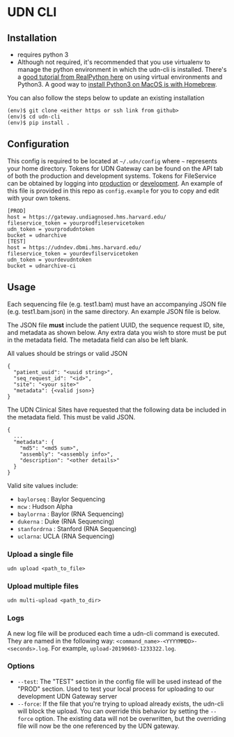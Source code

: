 # UDN CLI

## Installation
* requires python 3
* Although not required, it's recommended that you use virtualenv to manage the python 
environment in which the udn-cli is installed. There's a 
[good tutorial from RealPython here](https://realpython.com/python-virtual-environments-a-primer/#using-different-versions-of-python) 
on using virtual environments and Python3.  A good way to 
[install Python3 on MacOS is with Homebrew](https://docs.python-guide.org/starting/install3/osx/).

You can also follow the steps below to update an existing installation   
```
(env)$ git clone <either https or ssh link from github>
(env)$ cd udn-cli
(env)$ pip install .
```

## Configuration
This config is required to be located at `~/.udn/config` where `~` represents your home directory. 
Tokens for UDN Gateway can be found on the API tab of both the production and development systems. 
Tokens for FileService can be obtained by logging into 
[production](https://fileservice.dbmi.hms.harvard.edu/) or 
[development](https//fileservicedev.aws.dbmi.hms.harvard.edu/). 
An example of this file is provided in this repo  as `config.example` for you to copy and edit with your own tokens. 

```
[PROD]
host = https://gateway.undiagnosed.hms.harvard.edu/
fileservice_token = yourprodfileservicetoken
udn_token = yourprodudntoken
bucket = udnarchive
[TEST]
host = https://udndev.dbmi.hms.harvard.edu/
fileservice_token = yourdevfilservicetoken
udn_token = yourdevudntoken
bucket = udnarchive-ci
```

## Usage

Each sequencing file (e.g. test1.bam) must have an accompanying JSON file (e.g. test1.bam.json) in the same directory. 
An example JSON file is below. 

The JSON file **must** include the patient UUID, the sequence request ID, site, and metadata as shown below.  Any extra 
data you wish to store must be put in the metadata field. The metadata field can also be left blank.   

All values should be strings or valid JSON  
```
{
  "patient_uuid": "<uuid string>",
  "seq_request_id": "<id>",
  "site": "<your site>"
  "metadata": {<valid json>}
}
```

The UDN Clinical Sites have requested that the following data be included in the metadata field.  This must be valid JSON.
```
{
  ...
  "metadata": {
    "md5": "<md5 sum>",
    "assembly": "<assembly info>",
    "description": "<other details>"
  }
}
```

Valid site values include:

- `baylorseq` : Baylor Sequencing
- `mcw` : Hudson Alpha
- `baylorrna` : Baylor (RNA Sequencing)
- `dukerna` : Duke (RNA Sequencing)
- `stanfordrna` : Stanford (RNA Sequencing)
- `uclarna`: UCLA (RNA Sequencing)

 
### Upload a single file
`udn upload <path_to_file>`
  
### Upload multiple files
`udn multi-upload <path_to_dir>`


### Logs
A new log file will be produced each time a udn-cli command is executed. They are named in the following way: 
`<command_name>-<YYYYMMDD>-<seconds>.log`. For example, `upload-20190603-1233322.log`.

### Options
* `--test`: The "TEST" section in the config file will be used instead of the "PROD" section. Used to test your local
process for uploading to our development UDN Gateway server 
* `--force`: If the file that you're trying to upload already exists, the udn-cli will block the upload. You can 
override this behavior by setting the `--force` option. The existing data will not be overwritten, but the overriding 
file will now be the one referenced by the UDN gateway.
